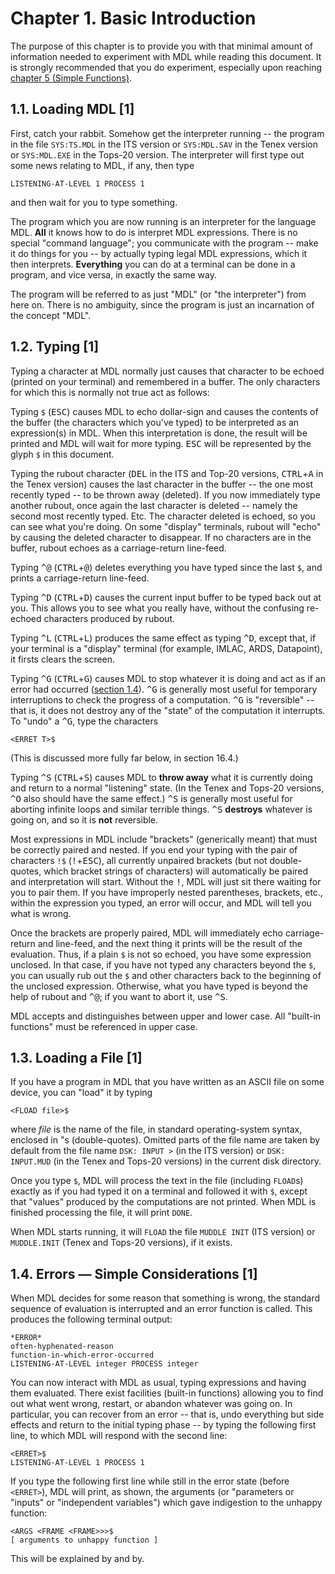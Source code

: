 # Chapter 1. Basic Introduction

The purpose of this chapter is to provide you with that minimal amount 
of information needed to experiment with MDL while reading this 
document. It is strongly recommended that you do experiment, 
especially upon reaching
[chapter 5 (Simple Functions)](05-simple-functions.markdown).

## 1.1. Loading MDL [1]

First, catch your rabbit. Somehow get the interpreter running -- the
program in the file `SYS:TS.MDL` in the ITS version or `SYS:MDL.SAV` 
in the Tenex version or `SYS:MDL.EXE` in the Tops-20 version. The 
interpreter will first type out some news relating to MDL, if any, 
then type

    LISTENING-AT-LEVEL 1 PROCESS 1

and then wait for you to type something.

The program which you are now running is an interpreter for the 
language MDL. **All** it knows how to do is interpret MDL expressions. 
There is no special "command language"; you communicate with the
program -- make it do things for you -- by actually typing legal MDL
expressions, which it then interprets. **Everything** you can do at a 
terminal can be done in a program, and vice versa, in exactly the same 
way.

The program will be referred to as just "MDL" (or "the interpreter") 
from here on. There is no ambiguity, since the program is just an 
incarnation of the concept "MDL".

## 1.2. Typing [1]

Typing a character at MDL normally just causes that character to be 
echoed (printed on your terminal) and remembered in a buffer. The only 
characters for which this is normally not true act as follows:

Typing `$` (<kbd>ESC</kbd>) causes MDL to echo dollar-sign and causes 
the contents of the buffer (the characters which you've typed) to be
interpreted as an expression(s) in MDL. When this interpretation is 
done, the result will be printed and MDL will wait for more typing. 
<kbd>ESC</kbd> will be represented by the glyph `$` in this document.

Typing the rubout character (<kbd>DEL</kbd> in the ITS and Top-20 
versions, <kbd>CTRL</kbd>+<kbd>A</kbd> in the Tenex version) causes 
the last character in the buffer -- the one most recently typed -- to
be thrown away (deleted). If you now immediately type another rubout,
once again the last character is deleted -- namely the second most
recently typed. Etc. The character deleted is echoed, so you can see 
what you're doing. On some "display" terminals, rubout will "echo" by 
causing the deleted character to disappear. If no characters are in 
the buffer, rubout echoes as a carriage-return line-feed.

Typing <kbd>^@</kbd> (<kbd>CTRL</kbd>+<kbd>@</kbd>) deletes everything 
you have typed since the last `$`, and prints a carriage-return
line-feed.

Typing <kbd>^D</kbd> (<kbd>CTRL</kbd>+<kbd>D</kbd>) causes the current 
input buffer to be typed back out at you. This allows you to see what 
you really have, without the confusing re-echoed characters produced 
by rubout.

Typing <kbd>^L</kbd> (<kbd>CTRL</kbd>+<kbd>L</kbd>) produces the same 
effect as typing <kbd>^D</kbd>, except that, if your terminal is a 
"display" terminal (for example, IMLAC, ARDS, Datapoint), it firsts 
clears the screen.

Typing <kbd>^G</kbd> (<kbd>CTRL</kbd>+<kbd>G</kbd>) causes MDL to stop 
whatever it is doing and act as if an error had occurred ([section 
1.4](#14-errors-simple-considerations-1)). <kbd>^G</kbd> is generally 
most useful for temporary interruptions to check the progress of a 
computation. <kbd>^G</kbd> is "reversible" -- that is, it does not
destroy any of the "state" of the computation it interrupts. To "undo" 
a <kbd>^G</kbd>, type the characters

    <ERRET T>$

(This is discussed more fully far below, in section 16.4.)

Typing <kbd>^S</kbd> (<kbd>CTRL</kbd>+<kbd>S</kbd>) causes MDL to 
**throw away** what it is currently doing and return to a normal 
"listening" state. (In the Tenex and Tops-20 versions, <kbd>^O</kbd> 
also should have the same effect.) <kbd>^S</kbd> is generally most 
useful for aborting infinite loops and similar terrible things. 
<kbd>^S</kbd> **destroys** whatever is going on, and so it is **not** 
reversible.

Most expressions in MDL include "brackets" (generically meant) that 
must be correctly paired and nested. If you end your typing with the 
pair of characters `!$` (<kbd>!</kbd>+<kbd>ESC</kbd>), all currently 
unpaired brackets (but not double-quotes, which bracket strings of 
characters) will automatically be paired and interpretation will 
start. Without the <kbd>!</kbd>, MDL will just sit there waiting for 
you to pair them. If you have improperly nested parentheses, brackets, 
etc., within the expression you typed, an error will occur, and MDL 
will tell you what is wrong.

Once the brackets are properly paired, MDL will immediately echo 
carriage-return and line-feed, and the next thing it prints will be 
the result of the evaluation. Thus, if a plain `$` is not so echoed, 
you have some expression unclosed. In that case, if you have not typed 
any characters beyond the `$`, you can usually rub out the `$` and 
other characters back to the beginning of the unclosed expression. 
Otherwise, what you have typed is beyond the help of rubout and 
<kbd>^@</kbd>; if you want to abort it, use <kbd>^S</kbd>.

MDL accepts and distinguishes between upper and lower case. All 
"built-in functions" must be referenced in upper case.

## 1.3. Loading a File [1]

If you have a program in MDL that you have written as an ASCII file on 
some device, you can "load" it by typing

    <FLOAD file>$

where *file* is the name of the file, in standard operating-system 
syntax, enclosed in "s (double-quotes). Omitted parts of the file name 
are taken by default from the file name `DSK: INPUT >` (in the ITS 
version) or `DSK: INPUT.MUD` (in the Tenex and Tops-20 versions) in 
the current disk directory.

Once you type `$`, MDL will process the text in the file (including 
`FLOAD`s) exactly as if you had typed it on a terminal and followed it 
with `$`, except that "values" produced by the computations are not 
printed. When MDL is finished processing the file, it will print 
`DONE`.

When MDL starts running, it will `FLOAD` the file `MUDDLE INIT` (ITS 
version) or `MUDDLE.INIT` (Tenex and Tops-20 versions), if it exists.

## 1.4. Errors — Simple Considerations [1]

When MDL decides for some reason that something is wrong, the standard 
sequence of evaluation is interrupted and an error function is called. 
This produces the following terminal output:

    *ERROR*
    often-hyphenated-reason
    function-in-which-error-occurred
    LISTENING-AT-LEVEL integer PROCESS integer

You can now interact with MDL as usual, typing expressions and having 
them evaluated. There exist facilities (built-in functions) allowing 
you to find out what went wrong, restart, or abandon whatever was 
going on. In particular, you can recover from an error -- that is,
undo everything but side effects and return to the initial typing
phase -- by typing the following first line, to which MDL will respond
with the second line:

    <ERRET>$
    LISTENING-AT-LEVEL 1 PROCESS 1

If you type the following first line while still in the error state 
(before `<ERRET>`), MDL will print, as shown, the arguments (or 
"parameters or "inputs" or "independent variables") which gave 
indigestion to the unhappy function:

    <ARGS <FRAME <FRAME>>>$
    [ arguments to unhappy function ]

This will be explained by and by.
